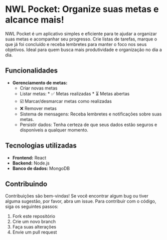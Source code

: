 # NWL Pocket: Organize suas metas e alcance mais!

NWL Pocket é um aplicativo simples e eficiente para te ajudar a organizar suas metas e acompanhar seu progresso. Crie listas de tarefas, marque o que já foi concluído e receba lembretes para manter o foco nos seus objetivos. Ideal para quem busca mais produtividade e organização no dia a dia.

## Funcionalidades 

* **Gerenciamento de metas:**
    *  Criar novas metas
    *  Listar metas:
      * ✅ Metas realizadas
      * ⏳ Metas abertas
    * ☑️ Marcar/desmarcar metas como realizadas
    * ❌ Remover metas
  *  Sistema de mensagens: Receba lembretes e notificações sobre suas metas.
  *  Persistir dados: Tenha certeza de que seus dados estão seguros e disponíveis a qualquer momento.

## Tecnologias utilizadas ️

* **Frontend:** React
* **Backend:** Node.js
* **Banco de dados:** MongoDB

## Contribuindo 

Contribuições são bem-vindas! Se você encontrar algum bug ou tiver alguma sugestão, por favor, abra um issue. Para contribuir com o código, siga os seguintes passos:
1. Fork este repositório
2. Crie um novo branch
3. Faça suas alterações
4. Envie um pull request
